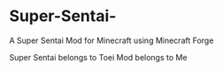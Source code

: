 Super-Sentai-
=============

A Super Sentai Mod for Minecraft using Minecraft Forge

Super Sentai belongs to Toei
Mod belongs to Me
